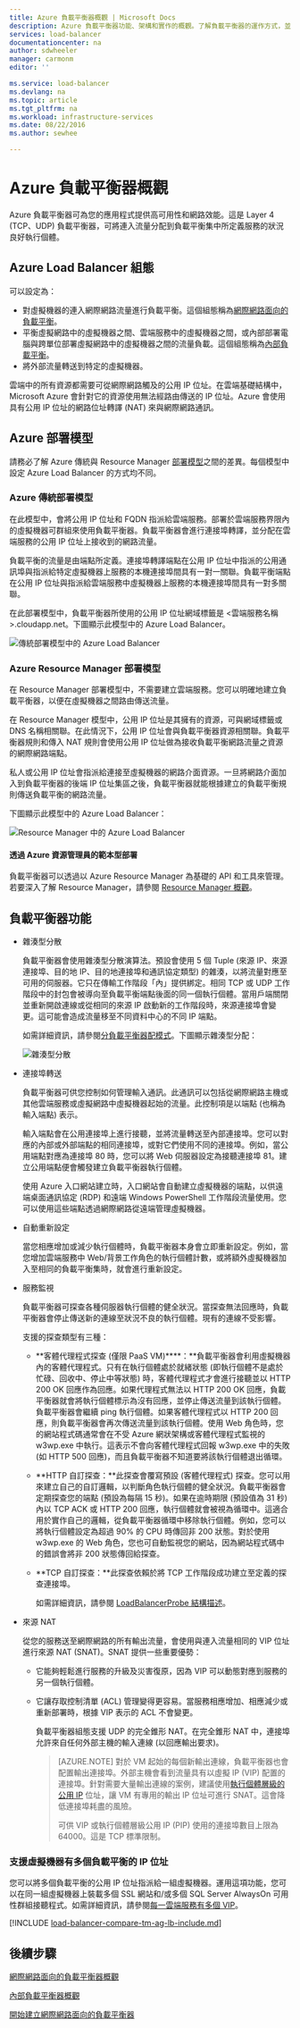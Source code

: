 ```yaml
---
title: Azure 負載平衡器概觀 | Microsoft Docs
description: Azure 負載平衡器功能、架構和實作的概觀。了解負載平衡器的運作方式，並將其用於雲端。
services: load-balancer
documentationcenter: na
author: sdwheeler
manager: carmonm
editor: ''

ms.service: load-balancer
ms.devlang: na
ms.topic: article
ms.tgt_pltfrm: na
ms.workload: infrastructure-services
ms.date: 08/22/2016
ms.author: sewhee

---
```

# Azure 負載平衡器概觀
Azure 負載平衡器可為您的應用程式提供高可用性和網路效能。這是 Layer 4 (TCP、UDP) 負載平衡器，可將連入流量分配到負載平衡集中所定義服務的狀況良好執行個體。

## Azure Load Balancer 組態
可以設定為：

* 對虛擬機器的連入網際網路流量進行負載平衡。這個組態稱為[網際網路面向的負載平衡](load-balancer-internet-overview.md)。
* 平衡虛擬網路中的虛擬機器之間、雲端服務中的虛擬機器之間，或內部部署電腦與跨單位部署虛擬網路中的虛擬機器之間的流量負載。這個組態稱為[內部負載平衡](load-balancer-internal-overview.md)。
* 將外部流量轉送到特定的虛擬機器。

雲端中的所有資源都需要可從網際網路觸及的公用 IP 位址。在雲端基礎結構中，Microsoft Azure 會針對它的資源使用無法經路由傳送的 IP 位址。Azure 會使用具有公用 IP 位址的網路位址轉譯 (NAT) 來與網際網路通訊。

## Azure 部署模型
請務必了解 Azure 傳統與 Resource Manager [部署模型](../resource-manager-deployment-model.md)之間的差異。每個模型中設定 Azure Load Balancer 的方式均不同。

### Azure 傳統部署模型
在此模型中，會將公用 IP 位址和 FQDN 指派給雲端服務。部署於雲端服務界限內的虛擬機器可群組來使用負載平衡器。負載平衡器會進行連接埠轉譯，並分配在雲端服務的公用 IP 位址上接收到的網路流量。

負載平衡的流量是由端點所定義。連接埠轉譯端點在公用 IP 位址中指派的公用通訊埠與指派給特定虛擬機器上服務的本機連接埠間具有一對一關聯。負載平衡端點在公用 IP 位址與指派給雲端服務中虛擬機器上服務的本機連接埠間具有一對多關聯。

在此部署模型中，負載平衡器所使用的公用 IP 位址網域標籤是 <雲端服務名稱>.cloudapp.net。下圖顯示此模型中的 Azure Load Balancer。

![傳統部署模型中的 Azure Load Balancer](./media/load-balancer-overview/asm-lb.png)

### Azure Resource Manager 部署模型
在 Resource Manager 部署模型中，不需要建立雲端服務。您可以明確地建立負載平衡器，以便在虛擬機器之間路由傳送流量。

在 Resource Manager 模型中，公用 IP 位址是其擁有的資源，可與網域標籤或 DNS 名稱相關聯。在此情況下，公用 IP 位址會與負載平衡器資源相關聯。負載平衡器規則和傳入 NAT 規則會使用公用 IP 位址做為接收負載平衡網路流量之資源的網際網路端點。

私人或公用 IP 位址會指派給連接至虛擬機器的網路介面資源。一旦將網路介面加入到負載平衡器的後端 IP 位址集區之後，負載平衡器就能根據建立的負載平衡規則傳送負載平衡的網路流量。

下圖顯示此模型中的 Azure Load Balancer：

![Resource Manager 中的 Azure Load Balancer](./media/load-balancer-overview/arm-lb.png)

#### 透過 Azure 資源管理員的範本型部署
負載平衡器可以透過以 Azure Resource Manager 為基礎的 API 和工具來管理。若要深入了解 Resource Manager，請參閱 [Resource Manager 概觀](../resource-group-overview.md)。

## 負載平衡器功能
* 雜湊型分散
  
    負載平衡器會使用雜湊型分散演算法。預設會使用 5 個 Tuple (來源 IP、來源連接埠、目的地 IP、目的地連接埠和通訊協定類型) 的雜湊，以將流量對應至可用的伺服器。它只在傳輸工作階段「內」提供綁定。相同 TCP 或 UDP 工作階段中的封包會被導向至負載平衡端點後面的同一個執行個體。當用戶端關閉並重新開啟連線或從相同的來源 IP 啟動新的工作階段時，來源連接埠會變更。這可能會造成流量移至不同資料中心的不同 IP 端點。
  
    如需詳細資訊，請參閱[分負載平衡器配模式](load-balancer-distribution-mode.md)。下圖顯示雜湊型分配：
  
    ![雜湊型分散](./media/load-balancer-overview/load-balancer-distribution.png)
* 連接埠轉送
  
    負載平衡器可供您控制如何管理輸入通訊。此通訊可以包括從網際網路主機或其他雲端服務或虛擬網路中虛擬機器起始的流量。此控制項是以端點 (也稱為輸入端點) 表示。
  
    輸入端點會在公用連接埠上進行接聽，並將流量轉送至內部連接埠。您可以對應的內部或外部端點的相同連接埠，或對它們使用不同的連接埠。例如，當公用端點對應為連接埠 80 時，您可以將 Web 伺服器設定為接聽連接埠 81。建立公用端點便會觸發建立負載平衡器執行個體。
  
    使用 Azure 入口網站建立時，入口網站會自動建立虛擬機器的端點，以供遠端桌面通訊協定 (RDP) 和遠端 Windows PowerShell 工作階段流量使用。您可以使用這些端點透過網際網路從遠端管理虛擬機器。
* 自動重新設定
  
    當您相應增加或減少執行個體時，負載平衡器本身會立即重新設定。例如，當您增加雲端服務中 Web/背景工作角色的執行個體計數，或將額外虛擬機器加入至相同的負載平衡集時，就會進行重新設定。
* 服務監視
  
    負載平衡器可探查各種伺服器執行個體的健全狀況。當探查無法回應時，負載平衡器會停止傳送新的連線至狀況不良的執行個體。現有的連線不受影響。
  
    支援的探查類型有三種：
  
  * **客體代理程式探查 (僅限 PaaS VM)****：**負載平衡器會利用虛擬機器內的客體代理程式。只有在執行個體處於就緒狀態 (即執行個體不是處於忙碌、回收中、停止中等狀態) 時，客體代理程式才會進行接聽並以 HTTP 200 OK 回應作為回應。如果代理程式無法以 HTTP 200 OK 回應，負載平衡器就會將執行個體標示為沒有回應，並停止傳送流量到該執行個體。負載平衡器會繼續 ping 執行個體。如果客體代理程式以 HTTP 200 回應，則負載平衡器會再次傳送流量到該執行個體。使用 Web 角色時，您的網站程式碼通常會在不受 Azure 網狀架構或客體代理程式監視的 w3wp.exe 中執行。這表示不會向客體代理程式回報 w3wp.exe 中的失敗 (如 HTTP 500 回應)，而且負載平衡器不知道要將該執行個體退出循環。
  * **HTTP 自訂探查：**此探查會覆寫預設 (客體代理程式) 探查。您可以用來建立自己的自訂邏輯，以判斷角色執行個體的健全狀況。負載平衡器會定期探查您的端點 (預設為每隔 15 秒)。如果在逾時期限 (預設值為 31 秒) 內以 TCP ACK 或 HTTP 200 回應，執行個體就會被視為循環中。這適合用於實作自己的邏輯，從負載平衡器循環中移除執行個體。例如，您可以將執行個體設定為超過 90% 的 CPU 時傳回非 200 狀態。對於使用 w3wp.exe 的 Web 角色，您也可自動監視您的網站，因為網站程式碼中的錯誤會將非 200 狀態傳回給探查。
  * **TCP 自訂探查：**此探查依賴於將 TCP 工作階段成功建立至定義的探查連接埠。
    
    如需詳細資訊，請參閱 [LoadBalancerProbe 結構描述](https://msdn.microsoft.com/library/azure/jj151530.aspx)。
* 來源 NAT
  
    從您的服務送至網際網路的所有輸出流量，會使用與連入流量相同的 VIP 位址進行來源 NAT (SNAT)。SNAT 提供一些重要優勢：
  
  * 它能夠輕鬆進行服務的升級及災害復原，因為 VIP 可以動態對應到服務的另一個執行個體。
  * 它讓存取控制清單 (ACL) 管理變得更容易。當服務相應增加、相應減少或重新部署時，根據 VIP 表示的 ACL 不會變更。
    
    負載平衡器組態支援 UDP 的完全錐形 NAT。在完全錐形 NAT 中，連接埠允許來自任何外部主機的輸入連線 (以回應輸出要求)。

    >[AZURE.NOTE] 對於 VM 起始的每個新輸出連線，負載平衡器也會配置輸出連接埠。外部主機會看到流量具有以虛擬 IP (VIP) 配置的連接埠。針對需要大量輸出連線的案例，建議使用[執行個體層級的公用 IP](../virtual-network/virtual-networks-instance-level-public-ip.md) 位址，讓 VM 有專用的輸出 IP 位址可進行 SNAT。這會降低連接埠耗盡的風險。
    >
    >可供 VIP 或執行個體層級公用 IP (PIP) 使用的連接埠數目上限為 64000。這是 TCP 標準限制。


### 支援虛擬機器有多個負載平衡的 IP 位址
您可以將多個負載平衡的公用 IP 位址指派給一組虛擬機器。運用這項功能，您可以在同一組虛擬機器上裝載多個 SSL 網站和/或多個 SQL Server AlwaysOn 可用性群組接聽程式。如需詳細資訊，請參閱[每一雲端服務有多個 VIP](load-balancer-multivip.md)。

[!INCLUDE [load-balancer-compare-tm-ag-lb-include.md](../../includes/load-balancer-compare-tm-ag-lb-include.md)]

## 後續步驟
[網際網路面向的負載平衡器概觀](load-balancer-internet-overview.md)

[內部負載平衡器概觀](load-balancer-internal-overview.md)

[開始建立網際網路面向的負載平衡器](load-balancer-get-started-internet-arm-ps.md)

<!---HONumber=AcomDC_0831_2016-->